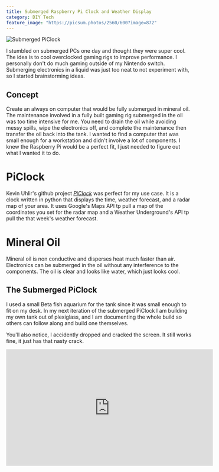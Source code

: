 ```yaml
---
title: Submerged Raspberry Pi Clock and Weather Display
category: DIY Tech
feature_image: "https://picsum.photos/2560/600?image=872"
---
```


![Submerged PiClock](/assets/submergedPi.jpg)

I stumbled on submerged PCs one day and thought they were super cool. The idea is to cool overclocked gaming rigs to improve performance. I personally don't do much gaming outside of my Nintendo switch. Submerging electronics in a liquid was just too neat to not experiment with, so I started brainstorming ideas.

## Concept

Create an always on computer that would be fully submerged in mineral oil. The maintenance involved in a fully built gaming rig submerged in the oil was too time intensive for me. You need to drain the oil while avoiding messy spills, wipe the electronics off, and complete the maintenance then transfer the oil back into the tank. I wanted to find a computer that was small enough for a workstation and didn't involve a lot of components. I knew the Raspberry Pi would be a perfect fit, I just needed to figure out what I wanted it to do.

# PiClock

Kevin Uhlir's github project [*PiClock*](https://github.com/n0bel/PiClock) was perfect for my use case. It is a clock written in python that displays the time, weather forecast, and a radar map of your area. It uses Google's Maps API tp pull a map of the coordinates you set for the radar map and a Weather Underground's API tp pull the that week's weather forecast.

<!-- more -->

# Mineral Oil

Mineral oil is non conductive and disperses heat much faster than air. Electronics can be submerged in the oil without any interference to the components. The oil is clear and looks like water, which just looks cool. 

## The Submerged PiClock

I used a small Beta fish aquarium for the tank since it was small enough to fit on my desk. In my next iteration of the submerged PiClock I am building my own tank out of plexiglass, and I am documenting the whole build so others can follow along and build one themselves.

You'll also notice, I accidently dropped and cracked the screen. It still works fine, it just has that nasty crack.

<iframe width="560" height="315" src="https://www.youtube.com/embed/J79Xz3I8iyg" frameborder="0" allow="autoplay; encrypted-media" allowfullscreen></iframe>

